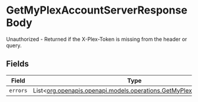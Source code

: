 # GetMyPlexAccountServerResponseBody

Unauthorized - Returned if the X-Plex-Token is missing from the header or query.


## Fields

| Field                                                                                                                    | Type                                                                                                                     | Required                                                                                                                 | Description                                                                                                              |
| ------------------------------------------------------------------------------------------------------------------------ | ------------------------------------------------------------------------------------------------------------------------ | ------------------------------------------------------------------------------------------------------------------------ | ------------------------------------------------------------------------------------------------------------------------ |
| `errors`                                                                                                                 | List<[org.openapis.openapi.models.operations.GetMyPlexAccountErrors](../../models/operations/GetMyPlexAccountErrors.md)> | :heavy_minus_sign:                                                                                                       | N/A                                                                                                                      |